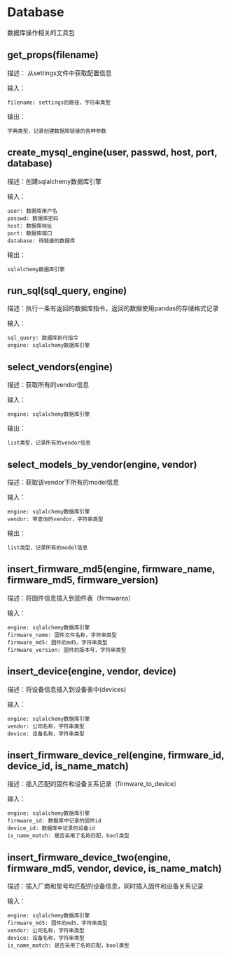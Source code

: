 # Database

数据库操作相关的工具包



## get_props(filename)

描述： 从settings文件中获取配置信息

输入：

```
filename: settings的路径，字符串类型
```

输出：

```
字典类型，记录创建数据库链接的各种参数
```



## create_mysql_engine(user, passwd, host, port, database)

描述：创建sqlalchemy数据库引擎

输入：

```
user: 数据库用户名
passwd: 数据库密码
host: 数据库地址
port: 数据库端口
database: 待链接的数据库
```

输出：

```
sqlalchemy数据库引擎
```



##  run_sql(sql_query, engine)

描述：执行一条有返回的数据库指令，返回的数据使用pandas的存储格式记录

输入：

```
sql_query: 数据库执行指令
engine: sqlalchemy数据库引擎
```



## select_vendors(engine)

描述：获取所有的vendor信息

输入：

```
engine: sqlalchemy数据库引擎
```

输出：

```
list类型，记录所有的vendor信息
```



## select_models_by_vendor(engine, vendor)

描述：获取该vendor下所有的model信息

输入：

```
engine: sqlalchemy数据库引擎
vendor: 带查询的vendor，字符串类型
```

输出：

```
list类型，记录所有的model信息
```



## insert_firmware_md5(engine, firmware_name, firmware_md5, firmware_version)

描述：将固件信息插入到固件表（firmwares）

输入：

```
engine: sqlalchemy数据库引擎
firmware_name: 固件文件名称，字符串类型
firmware_md5: 固件的md5，字符串类型
firmware_version: 固件的版本号，字符串类型
```



## insert_device(engine, vendor, device)

描述：将设备信息插入到设备表中(devices)

输入：

```
engine: sqlalchemy数据库引擎
vendor: 公司名称，字符串类型
device: 设备名称，字符串类型
```



## insert_firmware_device_rel(engine, firmware_id, device_id, is_name_match)

描述：插入匹配的固件和设备关系记录（firmware_to_device）

输入：

```
engine: sqlalchemy数据库引擎
firmware_id: 数据库中记录的固件id
device_id: 数据库中记录的设备id
is_name_match: 是否采用了名称匹配，bool类型
```



## insert_firmware_device_two(engine, firmware_md5, vendor, device, is_name_match)

描述：插入厂商和型号均匹配的设备信息，同时插入固件和设备关系记录

输入：

```
engine: sqlalchemy数据库引擎
firmware_md5: 固件的md5，字符串类型
vendor: 公司名称，字符串类型
device: 设备名称，字符串类型
is_name_match: 是否采用了名称匹配，bool类型
```

